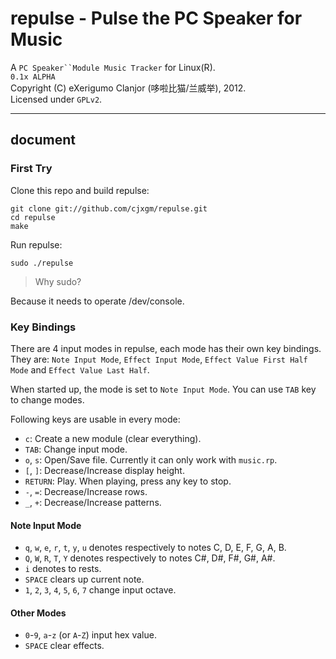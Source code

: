 # repulse - Pulse the PC Speaker for Music
A `PC Speaker``Module Music Tracker` for Linux(R).<br>
`0.1x ALPHA`<br>
Copyright (C) eXerigumo Clanjor (哆啦比猫/兰威举), 2012.<br>
Licensed under `GPLv2`.
<hr>

## document
### First Try
Clone this repo and build repulse:

	git clone git://github.com/cjxgm/repulse.git
	cd repulse
	make

Run repulse:

	sudo ./repulse


> Why sudo?

Because it needs to operate /dev/console.

### Key Bindings
There are 4 input modes in repulse, each mode has their own key
bindings. They are: `Note Input Mode`, `Effect Input Mode`,
`Effect Value First Half Mode` and `Effect Value Last Half`.

When started up, the mode is set to `Note Input Mode`. You can use `TAB`
key to change modes.

Following keys are usable in every mode:

* `c`: Create a new module (clear everything).
* `TAB`: Change input mode.
* `o`, `s`: Open/Save file. Currently it can only work with `music.rp`.
* `[`, `]`: Decrease/Increase display height.
* `RETURN`: Play. When playing, press any key to stop.
* `-`, `=`: Decrease/Increase rows.
* `_`, `+`: Decrease/Increase patterns.

#### Note Input Mode

* `q`, `w`, `e`, `r`, `t`, `y`, `u` denotes respectively to
  notes C, D, E, F, G, A, B.
* `Q`, `W`, `R`, `T`, `Y` denotes respectively to notes
  C#, D#, F#, G#, A#.
* `i` denotes to rests.
* `SPACE` clears up current note.
* `1`, `2`, `3`, `4`, `5`, `6`, `7` change input octave.

#### Other Modes

* `0`-`9`, `a`-`z` (or `A`-`Z`) input hex value.
* `SPACE` clear effects.

